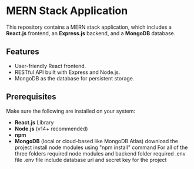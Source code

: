 # MERN Stack Application

This repository contains a MERN stack application, which includes a **React.js** frontend, an **Express.js** backend, and a **MongoDB** database. 

## Features
- User-friendly React frontend.
- RESTful API built with Express and Node.js.
- MongoDB as the database for persistent storage.
## Prerequisites
Make sure the following are installed on your system:
- **React.js** Library
- **Node.js** (v14+ recommended)
- **npm**
- **MongoDB** (local or cloud-based like MongoDB Atlas)
download the project 
install node modules using "npm install" command 
For all of the three folders required node modules and backend folder required .env file
.env file include database url and secret key for the project 
